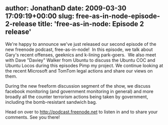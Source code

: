 author: JonathanD
date: 2009-03-30 17:09:19+00:00
slug: free-as-in-node-episode-2-release
title: 'free-as-in-node: Episode 2 release'
---

We're happy to announce we've just released our second episode of the new freenode podcast, free-as-in-node!  In this episode, we talk about Gary's recent offenses, geeknics and k-lining park-goers.  We also meet with Dave "Daviey" Walker from Ubuntu to discuss the Ubuntu COC and Ubuntu Locos during this episodes Pimp my project. We continue looking at the recent Microsoft and TomTom legal actions and share our views on them.

During the new freeform discussion segment of the show, we discuss facebook monitoring (and government monitoring in general) and more broadly all the counter terrorism actions being taken by government, including the bomb-resistant sandwich bag.

Head on over to http://podcast.freenode.net to listen in and to share your comments. See you there!
